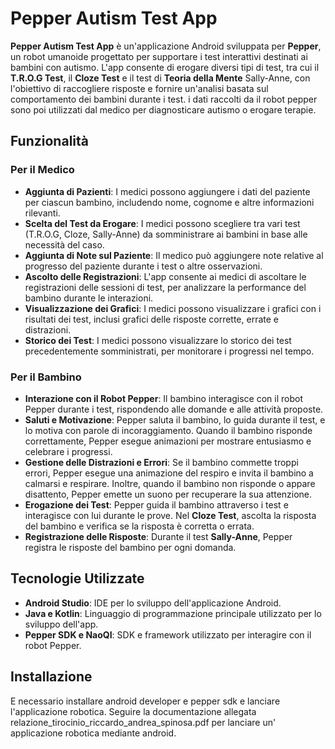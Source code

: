 # Pepper Autism Test App

**Pepper Autism Test App** è un'applicazione Android sviluppata per **Pepper**, un robot umanoide progettato per supportare i test interattivi destinati ai bambini con autismo. L'app consente di erogare diversi tipi di test, tra cui il **T.R.O.G Test**, il **Cloze Test** e il test di **Teoria della Mente** Sally-Anne, con l'obiettivo di raccogliere risposte e fornire un'analisi basata sul comportamento dei bambini durante i test. i dati raccolti da il robot pepper sono poi utilizzati dal medico per diagnosticare autismo o erogare terapie.



## Funzionalità

### Per il Medico
- **Aggiunta di Pazienti**: I medici possono aggiungere i dati del paziente per ciascun bambino, includendo nome, cognome e altre informazioni rilevanti.
- **Scelta del Test da Erogare**: I medici possono scegliere tra vari test (T.R.O.G, Cloze, Sally-Anne) da somministrare ai bambini in base alle necessità del caso.
- **Aggiunta di Note sul Paziente**: Il medico può aggiungere note relative al progresso del paziente durante i test o altre osservazioni.
- **Ascolto delle Registrazioni**: L'app consente ai medici di ascoltare le registrazioni delle sessioni di test, per analizzare la performance del bambino durante le interazioni.
- **Visualizzazione dei Grafici**: I medici possono visualizzare i grafici con i risultati dei test, inclusi grafici delle risposte corrette, errate e distrazioni.
- **Storico dei Test**: I medici possono visualizzare lo storico dei test precedentemente somministrati, per monitorare i progressi nel tempo.

### Per il Bambino
- **Interazione con il Robot Pepper**: Il bambino interagisce con il robot Pepper durante i test, rispondendo alle domande e alle attività proposte.
- **Saluti e Motivazione**: Pepper saluta il bambino, lo guida durante il test, e lo motiva con parole di incoraggiamento. Quando il bambino risponde correttamente, Pepper esegue animazioni per mostrare entusiasmo e celebrare i progressi.
- **Gestione delle Distrazioni e Errori**: Se il bambino commette troppi errori, Pepper esegue una animazione del respiro e invita il bambino a calmarsi e respirare. Inoltre, quando il bambino non risponde o appare disattento, Pepper emette un suono per recuperare la sua attenzione.
- **Erogazione dei Test**: Pepper guida il bambino attraverso i test e interagisce con lui durante le prove. Nel **Cloze Test**, ascolta la risposta del bambino e verifica se la risposta è corretta o errata.
- **Registrazione delle Risposte**: Durante il test **Sally-Anne**, Pepper registra le risposte del bambino per ogni domanda.

## Tecnologie Utilizzate

- **Android Studio**: IDE per lo sviluppo dell'applicazione Android.
- **Java e Kotlin**: Linguaggio di programmazione principale utilizzato per lo sviluppo dell'app.
- **Pepper SDK e NaoQI**: SDK e framework utilizzato per interagire con il robot Pepper.

## Installazione

E necessario installare android developer e pepper sdk e lanciare l'applicazione robotica.
Seguire la documentazione allegata relazione_tirocinio_riccardo_andrea_spinosa.pdf per lanciare un' applicazione robotica mediante android.
